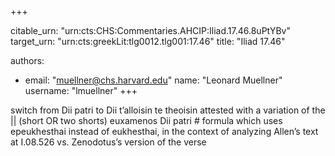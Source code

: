 +++


citable_urn: "urn:cts:CHS:Commentaries.AHCIP:Iliad.17.46.8uPtYBv"
target_urn: "urn:cts:greekLit:tlg0012.tlg001:17.46"
title: "Iliad 17.46"

authors:
- email: "muellner@chs.harvard.edu"
  name: "Leonard Muellner"
  username: "lmuellner"
+++

<p>switch from Dii patri to Dii t’alloisin te theoisin attested with a variation of the || (short OR two shorts) euxamenos Dii patri # formula which uses epeukhesthai instead of eukhesthai, in the context of analyzing Allen’s text at I.08.526 vs. Zenodotus’s version of the verse</p>